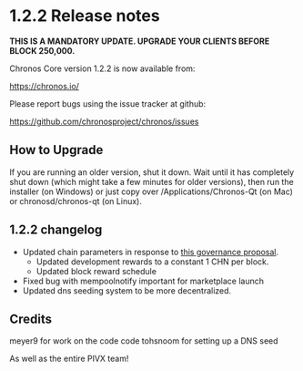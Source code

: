 1.2.2 Release notes
====================

**THIS IS A MANDATORY UPDATE. UPGRADE YOUR CLIENTS BEFORE BLOCK 250,000.**

Chronos Core version 1.2.2 is now available from:

  https://chronos.io/

Please report bugs using the issue tracker at github:

  https://github.com/chronosproject/chronos/issues


How to Upgrade
--------------

If you are running an older version, shut it down. Wait until it has completely
shut down (which might take a few minutes for older versions), then run the
installer (on Windows) or just copy over /Applications/Chronos-Qt (on Mac) or
chronosd/chronos-qt (on Linux).


1.2.2 changelog
----------------

- Updated chain parameters in response to [this governance proposal](https://forum.chronos.io/t/block-reward-extension/81).
  - Updated development rewards to a constant 1 CHN per block.
  - Updated block reward schedule
- Fixed bug with mempoolnotify important for marketplace launch
- Updated dns seeding system to be more decentralized.


Credits
--------

meyer9 for work on the code code
tohsnoom for setting up a DNS seed

As well as the entire PIVX team!